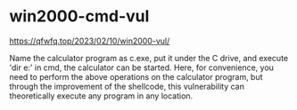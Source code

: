 # win2000-cmd-vul
https://qfwfq.top/2023/02/10/win2000-vul/

Name the calculator program as c.exe, put it under the C drive, and execute 'dir e:' in cmd, the calculator can be started.
Here, for convenience, you need to perform the above operations on the calculator program, but through the improvement of the shellcode, this vulnerability can theoretically execute any program in any location.
